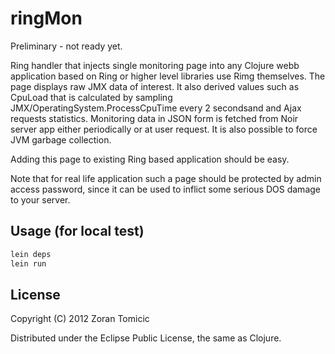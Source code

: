 # ringMon

Preliminary - not ready yet.

Ring handler that injects single monitoring page into any Clojure webb application 
based on Ring or higher level libraries use Rimg themselves.
The page displays raw JMX data of interest. It also
derived values such as CpuLoad that is calculated by sampling JMX/OperatingSystem.ProcessCpuTime every
2 secondsand and Ajax requests statistics.
Monitoring data in JSON form is fetched from Noir server app either periodically or at user request.
It is also possible to force JVM garbage collection. 

Adding this page to existing Ring based application should be easy.

Note that for real life application such a page should be protected by admin access password, since it can
be used to inflict some serious DOS damage to your server.

## Usage (for local test)

```bash
lein deps
lein run
```


## License

Copyright (C) 2012 Zoran Tomicic

Distributed under the Eclipse Public License, the same as Clojure.

